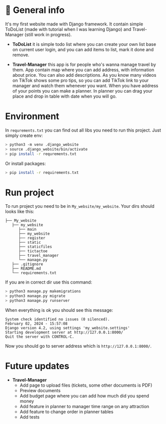 # :round_pushpin: General info
It's my first website made with Django framework. It contain simple ToDoList (made with tutorial when I was learning Django) and Travel-Manager (still work in progress). 
- **ToDoList** it is simple todo list where you can create your own list base on current user login, and you can add items to list, mark it done and remove.

- **Travel-Manager** this app is for people who's wanna manage travel by them. App contain map where you can add address, with information about price. You can also add descriptions. As you know many videos on TikTok shows some pro tips, so you can add TikTok link to your manager and watch them whenever you want. When you have address of your points you can make a planner. In planner you can drag your place and drop in table with date when you will go.

# Environment
In `requrements.txt` you can find out all libs you need to run this project. Just simply create env:
```bash
> python3 -m venv .django_website
> source .django_website/bin/activate
> pip install -r requrements.txt
```
Or install packages:
```bash
> pip install -r requirements.txt
```

# Run project
To run project you need to be in `My_website/my_website`. Your dirs should looks like this:
```
├── My_website
   ├── my_website
      ├── main
      ├── my_website
      ├── register
      ├── static
      ├── staticfiles
      ├── tictactoe
      ├── travel_manager
      └── manage.py
   ├── .gitignore
   ├── README.md
   └── requirements.txt
```
If you are in correct dir use this command:

```bash
> python3 manage.py makemigrations
> python3 manage.py migrate
> python3 manage.py runserver
```
When everything is ok you should see this message:
```
System check identified no issues (0 silenced).
February 02, 2024 - 15:57:08
Django version 4.2, using settings 'my_website.settings'
Starting development server at http://127.0.0.1:8000/
Quit the server with CONTROL-C.
```
Now you should go to server address which is `http://127.0.0.1:8000/`.

# Future updates
- **Travel-Manager**
    - Add page to upload files (tickets, some other documents is PDF)
    - Preview documents
    - Add budget page where you can add how much did you spend money
    - Add feature in planner to manager time range on any attraction
    - Add feature to change order in planner tables
    - Add tests
